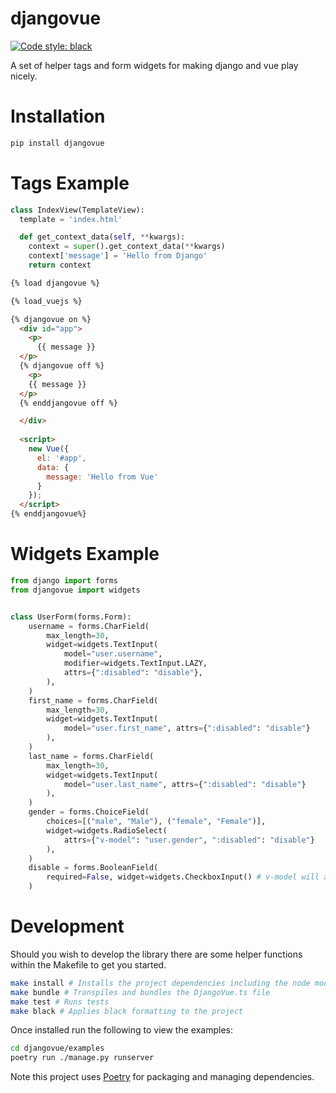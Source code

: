 # djangovue

[![Code style: black](https://img.shields.io/badge/code%20style-black-000000.svg)](https://github.com/ambv/black)

A set of helper tags and form widgets for making django and vue play nicely.

# Installation

```bash
pip install djangovue
```

# Tags Example

```python
class IndexView(TemplateView):
  template = 'index.html'

  def get_context_data(self, **kwargs):
    context = super().get_context_data(**kwargs)
    context['message'] = 'Hello from Django'
    return context
```


```html
{% load djangovue %}

{% load_vuejs %}

{% djangovue on %}
  <div id="app">
    <p>
      {{ message }}
  </p>
  {% djangovue off %}
    <p>
    {{ message }}
  </p>
  {% enddjangovue off %}

  </div>
  
  <script>
    new Vue({
      el: '#app',
      data: {
        message: 'Hello from Vue'
      }
    });
  </script>
{% enddjangovue%}
```

# Widgets Example

```python
from django import forms
from djangovue import widgets


class UserForm(forms.Form):
    username = forms.CharField(
        max_length=30,
        widget=widgets.TextInput(
            model="user.username",
            modifier=widgets.TextInput.LAZY,
            attrs={":disabled": "disable"},
        ),
    )
    first_name = forms.CharField(
        max_length=30,
        widget=widgets.TextInput(
            model="user.first_name", attrs={":disabled": "disable"}
        ),
    )
    last_name = forms.CharField(
        max_length=30,
        widget=widgets.TextInput(
            model="user.last_name", attrs={":disabled": "disable"}
        ),
    )
    gender = forms.ChoiceField(
        choices=[("male", "Male"), ("female", "Female")],
        widget=widgets.RadioSelect(
            attrs={"v-model": "user.gender", ":disabled": "disable"}
        ),
    )
    disable = forms.BooleanField(
        required=False, widget=widgets.CheckboxInput() # v-model will automatically be set to `disable`
    )
```

# Development

Should you wish to develop the library there are some helper functions within the Makefile to get you started.

```bash
make install # Installs the project dependencies including the node modules required for the DjangoVue Vue plugin
make bundle # Transpiles and bundles the DjangoVue.ts file
make test # Runs tests
make black # Applies black formatting to the project
```

Once installed run the following to view the examples:

```bash
cd djangovue/examples
poetry run ./manage.py runserver
```

Note this project uses [Poetry](https://poetry.eustace.io/) for packaging and managing dependencies.
